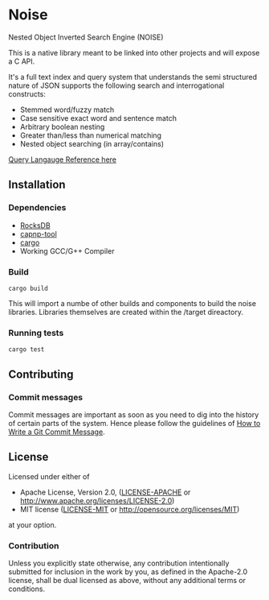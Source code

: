 Noise
=====

Nested Object Inverted Search Engine (NOISE)

This is a native library meant to be linked into other projects and will
expose a C API.

It's a full text index and query system that understands the semi structured
nature of JSON supports the following search and interrogational constructs:

 * Stemmed word/fuzzy match
 * Case sensitive exact word and sentence match
 * Arbitrary boolean nesting
 * Greater than/less than numerical matching
 * Nested object searching (in array/contains)
 
[Query Langauge Reference here](https://github.com/pipedown/noise/blob/master/query_language_reference.md)

Installation
------------

### Dependencies

 * [RocksDB](http://rocksdb.org/)
 * [capnp-tool](https://capnproto.org/capnp-tool.html) 
 * [cargo](http://doc.crates.io/guide.html) 
 * Working GCC/G++ Compiler


### Build

    cargo build

This will import a numbe of other builds and components to build the
noise libraries. Libraries themselves are created within the /target
direactory.

### Running tests

    cargo test


Contributing
------------

### Commit messages

Commit messages are important as soon as you need to dig into the history
of certain parts of the system. Hence please follow the guidelines of
[How to Write a Git Commit Message](http://chris.beams.io/posts/git-commit/).


License
-------

Licensed under either of

 * Apache License, Version 2.0, ([LICENSE-APACHE](LICENSE-APACHE) or http://www.apache.org/licenses/LICENSE-2.0)
 * MIT license ([LICENSE-MIT](LICENSE-MIT) or http://opensource.org/licenses/MIT)

at your option.

### Contribution

Unless you explicitly state otherwise, any contribution intentionally
submitted for inclusion in the work by you, as defined in the Apache-2.0
license, shall be dual licensed as above, without any additional terms or
conditions.

